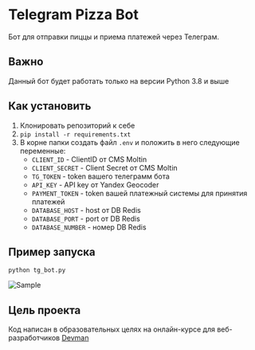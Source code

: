 # Telegram Pizza Bot

Бот для отправки пиццы и приема платежей через Телеграм.

## Важно

Данный бот будет работать только на версии Python 3.8 и выше

## Как установить

1. Клонировать репозиторий к себе
2. `pip install -r requirements.txt`
3. В корне папки создать файл `.env` и положить в него следующие переменные:
    * `CLIENT_ID` - ClientID от CMS Moltin
    * `CLIENT_SECRET` - Client Secret от CMS Moltin
    * `TG_TOKEN` - token вашего телеграмм бота
    * `API_KEY` - API key от Yandex Geocoder
    * `PAYMENT_TOKEN` - token вашей платежный системы для принятия платежей
    * `DATABASE_HOST` - host от DB Redis
    * `DATABASE_PORT` - port от DB Redis
    * `DATABASE_NUMBER` - номер DB Redis


## Пример запуска

```python tg_bot.py```

![Sample](https://media.giphy.com/media/gflsfushe82IkhcMQ9/giphy.gif)

## Цель проекта

Код написан в образовательных целях на онлайн-курсе для веб-разработчиков [Devman](https://dvmn.org/modules)